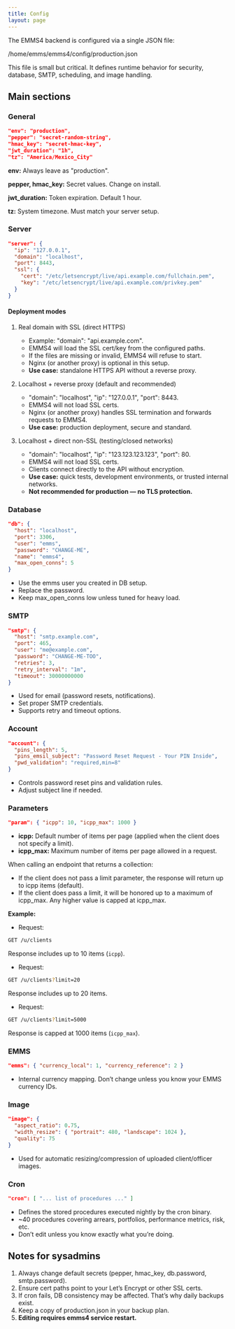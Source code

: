 ```yaml
---
title: Config
layout: page
---
```


The EMMS4 backend is configured via a single JSON file:

/home/emms/emms4/config/production.json

This file is small but critical. It defines runtime behavior for security, database, SMTP, scheduling, and image handling.

## Main sections

### General

```json
"env": "production",
"pepper": "secret-random-string",
"hmac_key": "secret-hmac-key",
"jwt_duration": "1h",
"tz": "America/Mexico_City"
```

**env:** Always leave as "production".

**pepper, hmac_key:** Secret values. Change on install.

**jwt_duration:** Token expiration. Default 1 hour.

**tz:** System timezone. Must match your server setup.

### Server

```json
"server": {
  "ip": "127.0.0.1",
  "domain": "localhost",
  "port": 8443,
  "ssl": {
    "cert": "/etc/letsencrypt/live/api.example.com/fullchain.pem",
    "key": "/etc/letsencrypt/live/api.example.com/privkey.pem"
  }
}
```

#### Deployment modes

1. Real domain with SSL (direct HTTPS)
    * Example: "domain": "api.example.com".
    * EMMS4 will load the SSL cert/key from the configured paths.
    * If the files are missing or invalid, EMMS4 will refuse to start.
    * Nginx (or another proxy) is optional in this setup.
    * **Use case:** standalone HTTPS API without a reverse proxy.

2. Localhost + reverse proxy (default and recommended)
    * "domain": "localhost", "ip": "127.0.0.1", "port": 8443.
    * EMMS4 will not load SSL certs.
    * Nginx (or another proxy) handles SSL termination and forwards requests to EMMS4.
    * **Use case:** production deployment, secure and standard.

3. Localhost + direct non-SSL (testing/closed networks)
    * "domain": "localhost", "ip": "123.123.123.123", "port": 80.
    * EMMS4 will not load SSL certs.
    * Clients connect directly to the API without encryption.
    * **Use case:** quick tests, development environments, or trusted internal networks.
    * **Not recommended for production — no TLS protection.**

### Database

```json
"db": {
  "host": "localhost",
  "port": 3306,
  "user": "emms",
  "password": "CHANGE-ME",
  "name": "emms4",
  "max_open_conns": 5
}
```

* Use the emms user you created in DB setup.
* Replace the password.
* Keep max_open_conns low unless tuned for heavy load.

### SMTP

```json
"smtp": {
  "host": "smtp.example.com",
  "port": 465,
  "user": "me@example.com",
  "password": "CHANGE-ME-TOO",
  "retries": 3,
  "retry_interval": "1m",
  "timeout": 30000000000
}
```
* Used for email (password resets, notifications).
* Set proper SMTP credentials.
* Supports retry and timeout options.

### Account

```json
"account": {
  "pins_length": 5,
  "pins_emsil_subject": "Password Reset Request - Your PIN Inside",
  "pwd_validation": "required,min=8"
}
```

* Controls password reset pins and validation rules.
* Adjust subject line if needed.

### Parameters

```json
"param": { "icpp": 10, "icpp_max": 1000 }
```

* **icpp:** Default number of items per page (applied when the client does not specify a limit).
* **icpp_max:** Maximum number of items per page allowed in a request.

When calling an endpoint that returns a collection:

* If the client does not pass a limit parameter, the response will return up to icpp items (default).
* If the client does pass a limit, it will be honored up to a maximum of icpp_max. Any higher value is capped at icpp_max.

**Example:**

* Request:
```bash
GET /u/clients
```
Response includes up to 10 items (`icpp`).

* Request:
```bash
GET /u/clients?limit=20
```
Response includes up to 20 items.

* Request:
```bash
GET /u/clients?limit=5000
```
Response is capped at 1000 items (`icpp_max`).

### EMMS

```json
"emms": { "currency_local": 1, "currency_reference": 2 }
```

* Internal currency mapping. Don’t change unless you know your EMMS currency IDs.

### Image

```json
"image": {
  "aspect_ratio": 0.75,
  "width_resize": { "portrait": 480, "landscape": 1024 },
  "quality": 75
}
```

* Used for automatic resizing/compression of uploaded client/officer images.

### Cron

```json
"cron": [ "... list of procedures ..." ]
```

* Defines the stored procedures executed nightly by the cron binary.
* ~40 procedures covering arrears, portfolios, performance metrics, risk, etc.
* Don’t edit unless you know exactly what you’re doing.

## Notes for sysadmins

1. Always change default secrets (pepper, hmac_key, db.password, smtp.password).
2. Ensure cert paths point to your Let’s Encrypt or other SSL certs.
3. If cron fails, DB consistency may be affected. That’s why daily backups exist.
4. Keep a copy of production.json in your backup plan.
5. **Editing requires emms4 service restart.**